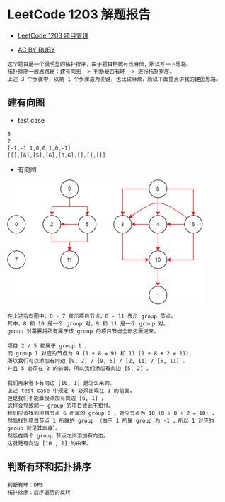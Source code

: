 # LeetCode 1203 解题报告

- [LeetCode 1203 项目管理](https://leetcode-cn.com/problems/sort-items-by-groups-respecting-dependencies/)

- [AC BY RUBY](leetcode_1203.rb)

```
这个题目是一个很明显的拓扑排序，由于题目稍微有点麻烦，所以写一下思路。
拓扑排序一般思路是：建有向图 -> 判断是否有环 -> 进行拓扑排序。
上述 3 个步骤中，以第 1 个步骤最为关键，也比较麻烦，所以下面重点讲我的建图思路。
```

## 建有向图

- test case

```
8
2
[-1,-1,1,0,0,1,0,-1]
[[],[6],[5],[6],[3,6],[],[],[]]
```

- 有向图

![DIGRAPH](leetcode_1203.drawio.png)

```
在上述有向图中，0 - 7 表示项目节点，8 - 11 表示 group 节点。
其中，8 和 10 是一个 group 对，9 和 11 是一个 group 对。
group 对需要将所有属于该 group 的项目节点全部包裹进来。

项目 2 / 5 都属于 group 1 ，
而 group 1 对应的节点为 9 (1 + 8 = 9) 和 11 (1 + 8 + 2 = 11)，
所以我们可以添加有向边 [9, 2] / [9, 5] / [2, 11] / [5, 11] 。
并且 5 必须在 2 的前面，所以我们添加有向边 [5, 2] 。

我们再来看下有向边 [10, 1] 是怎么来的。
上述 test case 中规定 6 必须出现在 1 的前面，
但是我们不能直接添加有向边 [6, 1] ，
这样会导致同一 group 的项目彼此不相邻。
我们应该找到项目节点 6 所属的 group 0 ，对应节点为 10 (0 + 8 + 2 = 10) ，
然后找到项目节点 1 所属的 group （由于 1 所属 group 为 -1 ，所以 1 对应的 group 就是其本身）。
然后在两个 group 节点之间添加有向边。
这就是有向边 [10 , 1] 的由来。
```

## 判断有环和拓扑排序

```
判断有环：DFS
拓扑排序：后序遍历的反转
```
